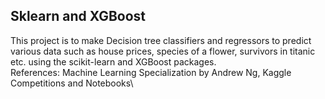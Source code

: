 ## Sklearn and XGBoost

This project is to make Decision tree classifiers and regressors to predict various data such as house prices, species of a flower, survivors in titanic etc. using the scikit-learn and XGBoost packages.\
References: Machine Learning Specialization by Andrew Ng, Kaggle Competitions and Notebooks\
